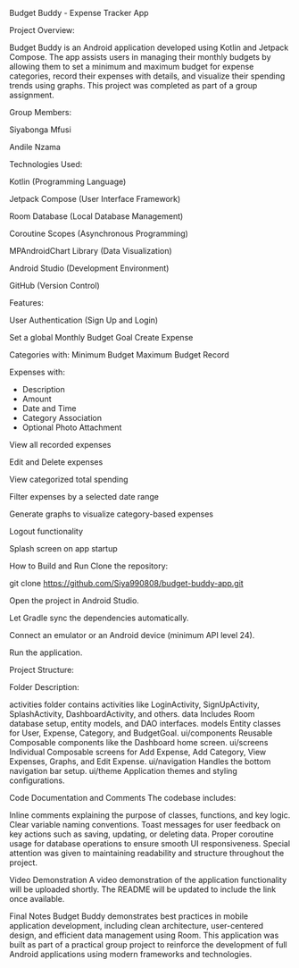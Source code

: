 

Budget Buddy - Expense Tracker App

Project Overview:

Budget Buddy is an Android application developed using Kotlin and Jetpack Compose. The app assists users in managing their monthly budgets by allowing them to set a minimum and maximum budget for expense categories, record their expenses with details, and visualize their spending trends using graphs. This project was completed as part of a group assignment.

Group Members: 

Siyabonga Mfusi 

Andile Nzama


Technologies Used: 

Kotlin (Programming Language) 

Jetpack Compose (User Interface Framework) 

Room Database (Local Database Management) 

Coroutine Scopes (Asynchronous Programming) 

MPAndroidChart Library (Data Visualization) 

Android Studio (Development Environment) 

GitHub (Version Control)


Features: 

User Authentication (Sign Up and Login) 

Set a global Monthly Budget Goal Create Expense 

Categories with: Minimum Budget Maximum Budget Record 

Expenses with:

- Description
- Amount
- Date and Time
- Category Association
- Optional Photo Attachment

View all recorded expenses 

Edit and Delete expenses 

View categorized total spending 

Filter expenses by a selected date range 

Generate graphs to visualize category-based expenses 

Logout functionality 

Splash screen on app startup


How to Build and Run Clone the repository: 

git clone https://github.com/Siya990808/budget-buddy-app.git 

Open the project in Android Studio. 

Let Gradle sync the dependencies automatically. 

Connect an emulator or an Android device (minimum API level 24). 

Run the application.


Project Structure: 

Folder Description:

activities folder contains activities like LoginActivity, SignUpActivity, SplashActivity, DashboardActivity, and others. data Includes Room database setup, entity models, and DAO interfaces. models Entity classes for User, Expense, Category, and BudgetGoal. ui/components Reusable Composable components like the Dashboard home screen. ui/screens Individual Composable screens for Add Expense, Add Category, View Expenses, Graphs, and Edit Expense. ui/navigation Handles the bottom navigation bar setup. ui/theme Application themes and styling configurations.


Code Documentation and Comments The codebase includes: 

Inline comments explaining the purpose of classes, functions, and key logic. Clear variable naming conventions. Toast messages for user feedback on key actions such as saving, updating, or deleting data. Proper coroutine usage for database operations to ensure smooth UI responsiveness. Special attention was given to maintaining readability and structure throughout the project.


Video Demonstration A video demonstration of the application functionality will be uploaded shortly. The README will be updated to include the link once available.


Final Notes Budget Buddy demonstrates best practices in mobile application development, including clean architecture, user-centered design, and efficient data management using Room. This application was built as part of a practical group project to reinforce the development of full Android applications using modern frameworks and technologies.
